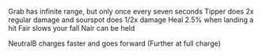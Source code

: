 Grab has infinite range, but only once every seven seconds
Tipper does 2x regular damage and sourspot does 1/2x damage
Heal 2.5% when landing a hit
Fair slows your fall
Nair can be held

NeutralB charges faster and goes forward (Further at full charge)